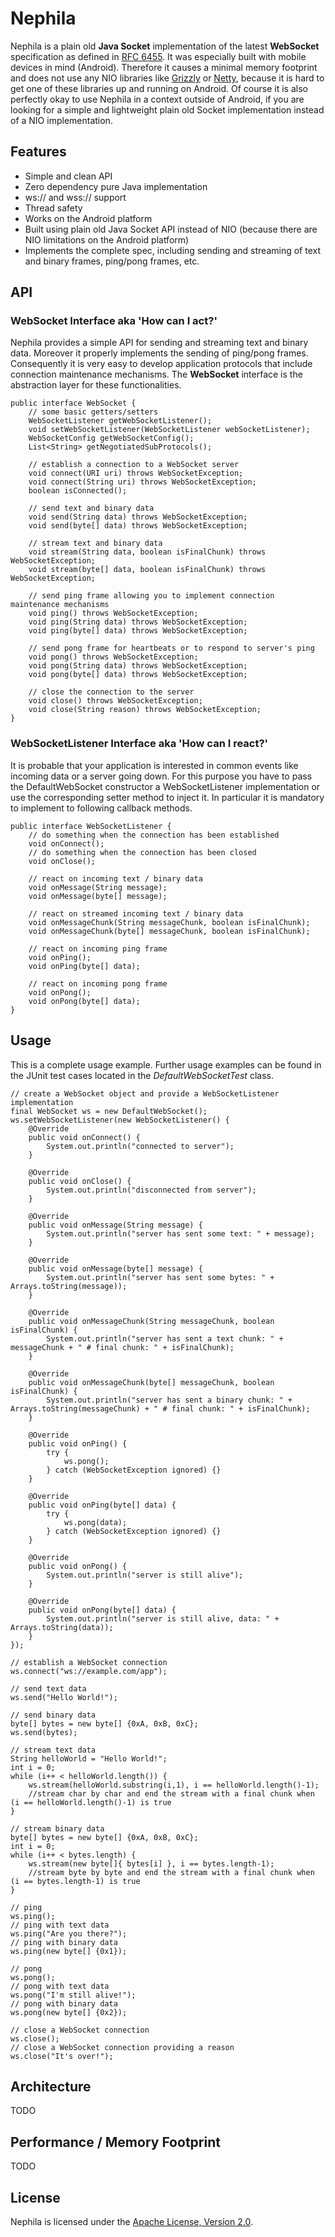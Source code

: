 Nephila
=======

Nephila is a plain old **Java Socket** implementation of the latest **WebSocket** specification as defined in
[RFC 6455](http://tools.ietf.org/html/rfc6455 "RFC 6455 The WebSocket Protocol").
It was especially built with mobile devices in mind (Android). Therefore it causes a minimal memory footprint and does not use any NIO libraries like
[Grizzly](http://grizzly.java.net/ "Java NIO and Web framework") or [Netty](https://netty.io/ "an asynchronous event-driven network application framework"),
because it is hard to get one of these libraries up and running on Android.
Of course it is also perfectly okay to use Nephila in a context outside of Android, if you are looking for
a simple and lightweight plain old Socket implementation instead of a NIO implementation.


Features
--------

- Simple and clean API
- Zero dependency pure Java implementation
- ws:// and wss:// support
- Thread safety
- Works on the Android platform
- Built using plain old Java Socket API instead of NIO (because there are NIO limitations on the Android platform)
- Implements the complete spec, including sending and streaming of text and binary frames, ping/pong frames, etc.


API
---

### WebSocket Interface aka 'How can I act?'

Nephila provides a simple API for sending and streaming text and binary data. Moreover it properly implements the sending
of ping/pong frames. Consequently it is very easy to develop application protocols that include connection
maintenance mechanisms. The **WebSocket** interface is the abstraction layer for these functionalities.

    public interface WebSocket {
        // some basic getters/setters
        WebSocketListener getWebSocketListener();
        void setWebSocketListener(WebSocketListener webSocketListener);
        WebSocketConfig getWebSocketConfig();
        List<String> getNegotiatedSubProtocols();
    
        // establish a connection to a WebSocket server
        void connect(URI uri) throws WebSocketException;
        void connect(String uri) throws WebSocketException;
        boolean isConnected();
    
        // send text and binary data
        void send(String data) throws WebSocketException;
        void send(byte[] data) throws WebSocketException;
    
        // stream text and binary data
        void stream(String data, boolean isFinalChunk) throws WebSocketException;
        void stream(byte[] data, boolean isFinalChunk) throws WebSocketException;
    
        // send ping frame allowing you to implement connection maintenance mechanisms
        void ping() throws WebSocketException;
        void ping(String data) throws WebSocketException;
        void ping(byte[] data) throws WebSocketException;
    
        // send pong frame for heartbeats or to respond to server's ping
        void pong() throws WebSocketException;
        void pong(String data) throws WebSocketException;
        void pong(byte[] data) throws WebSocketException;
    
        // close the connection to the server
        void close() throws WebSocketException;
        void close(String reason) throws WebSocketException;
    }
    

### WebSocketListener Interface aka 'How can I react?'

It is probable that your application is interested in common events like incoming data or a server going down.
For this purpose you have to pass the DefaultWebSocket constructor a WebSocketListener implementation or use the
corresponding setter method to inject it. In particular it is mandatory to implement to following callback methods.

    public interface WebSocketListener {
        // do something when the connection has been established
        void onConnect();
        // do something when the connection has been closed
        void onClose();
    
        // react on incoming text / binary data
        void onMessage(String message);
        void onMessage(byte[] message);
    
        // react on streamed incoming text / binary data
        void onMessageChunk(String messageChunk, boolean isFinalChunk);
        void onMessageChunk(byte[] messageChunk, boolean isFinalChunk);
    
        // react on incoming ping frame
        void onPing();
        void onPing(byte[] data);
    
        // react on incoming pong frame
        void onPong();
        void onPong(byte[] data);
    }


Usage
-----

This is a complete usage example. Further usage examples can be found in the JUnit test cases located in the
*DefaultWebSocketTest* class.

    // create a WebSocket object and provide a WebSocketListener implementation
    final WebSocket ws = new DefaultWebSocket();
    ws.setWebSocketListener(new WebSocketListener() {
        @Override
        public void onConnect() {
            System.out.println("connected to server");
        }

        @Override
        public void onClose() {
            System.out.println("disconnected from server");
        }

        @Override
        public void onMessage(String message) {
            System.out.println("server has sent some text: " + message);
        }

        @Override
        public void onMessage(byte[] message) {
            System.out.println("server has sent some bytes: " + Arrays.toString(message));
        }

        @Override
        public void onMessageChunk(String messageChunk, boolean isFinalChunk) {
            System.out.println("server has sent a text chunk: " + messageChunk + " # final chunk: " + isFinalChunk);
        }

        @Override
        public void onMessageChunk(byte[] messageChunk, boolean isFinalChunk) {
            System.out.println("server has sent a binary chunk: " + Arrays.toString(messageChunk) + " # final chunk: " + isFinalChunk);
        }

        @Override
        public void onPing() {
            try {
                ws.pong();
            } catch (WebSocketException ignored) {}
        }

        @Override
        public void onPing(byte[] data) {
            try {
                ws.pong(data);
            } catch (WebSocketException ignored) {}
        }

        @Override
        public void onPong() {
            System.out.println("server is still alive");
        }

        @Override
        public void onPong(byte[] data) {
            System.out.println("server is still alive, data: " + Arrays.toString(data));
        }
    });

    // establish a WebSocket connection
    ws.connect("ws://example.com/app");
    
    // send text data
    ws.send("Hello World!");
    
    // send binary data
    byte[] bytes = new byte[] {0xA, 0xB, 0xC};
    ws.send(bytes);
    
    // stream text data
    String helloWorld = "Hello World!";
    int i = 0;
    while (i++ < helloWorld.length()) {
        ws.stream(helloWorld.substring(i,1), i == helloWorld.length()-1);
        //stream char by char and end the stream with a final chunk when (i == helloWorld.length()-1) is true
    }
    
    // stream binary data
    byte[] bytes = new byte[] {0xA, 0xB, 0xC};
    int i = 0;
    while (i++ < bytes.length) {
        ws.stream(new byte[]{ bytes[i] }, i == bytes.length-1);
        //stream byte by byte and end the stream with a final chunk when (i == bytes.length-1) is true
    }
    
    // ping
    ws.ping();
    // ping with text data
    ws.ping("Are you there?");
    // ping with binary data
    ws.ping(new byte[] {0x1});
    
    // pong
    ws.pong();
    // pong with text data
    ws.pong("I'm still alive!");
    // pong with binary data
    ws.pong(new byte[] {0x2});
    
    // close a WebSocket connection
    ws.close();
    // close a WebSocket connection providing a reason
    ws.close("It's over!");
    
    
Architecture
------------

TODO

Performance / Memory Footprint
------------------------------

TODO

License
-------

Nephila is licensed under the [Apache License, Version 2.0](http://www.apache.org/licenses/LICENSE-2.0 "Apache License, Version 2.0").